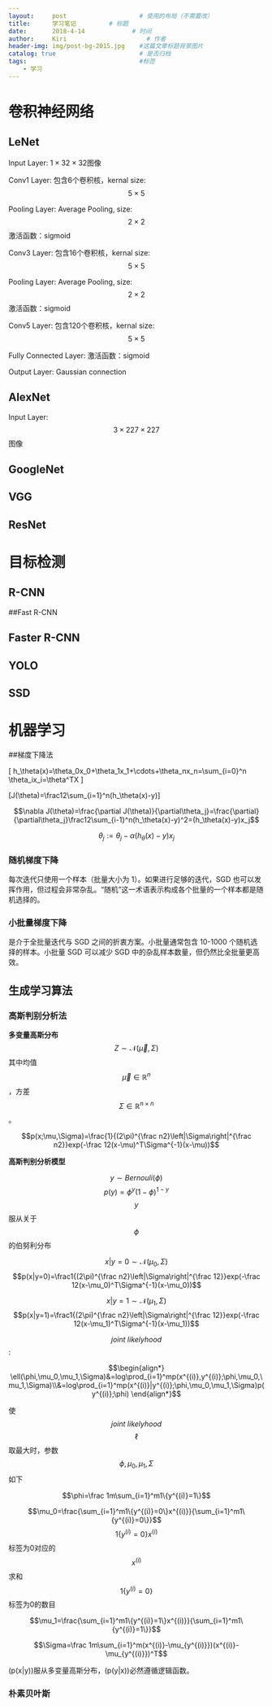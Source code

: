 ```yaml
---
layout:     post                    # 使用的布局（不需要改）
title:      学习笔记         # 标题 
date:       2018-4-14             # 时间
author:     Kiri                      # 作者
header-img: img/post-bg-2015.jpg    #这篇文章标题背景图片
catalog: true                       # 是否归档
tags:                               #标签
    - 学习
---
```


# 卷积神经网络



## LeNet

Input Layer: $1\times32\times32$图像

Conv1 Layer: 包含6个卷积核，kernal size: $$5\times5$$

Pooling Layer: Average Pooling, size: $$2\times2$$	激活函数：sigmoid

Conv3 Layer: 包含16个卷积核，kernal size: $$5\times5$$

Pooling Layer: Average Pooling,  size: $$2\times2$$	激活函数：sigmoid

Conv5 Layer: 包含120个卷积核，kernal size: $$5\times 5$$

Fully Connected Layer: 激活函数：sigmoid

Output Layer: Gaussian connection





## AlexNet

Input Layer: $$3\times 227\times227$$图像



## GoogleNet

## VGG

## ResNet

# 目标检测



## R-CNN


##Fast R-CNN


## Faster R-CNN


## YOLO


## SSD


# 机器学习



##梯度下降法

\[
h_\theta(x)=\theta_0x_0+\theta_1x_1+\cdots+\theta_nx_n=\sum_{i=0}^n \theta_ix_i=\theta^TX
\]

\[J(\theta)=\frac12\sum_{i=1}^n(h_\theta(x)-y)\]

$$\nabla J(\theta)=\frac{\partial J(\theta)}{\partial\theta_j}=\frac{\partial}{\partial\theta_j}\frac12\sum_{i-1}^n(h_\theta(x)-y)^2=(h_\theta(x)-y)x_j$$

$$\theta_j:=\theta_j-\alpha(h_\theta(x)-y)x_j$$

### 随机梯度下降

每次迭代只使用一个样本（批量大小为 1）。如果进行足够的迭代，SGD 也可以发挥作用，但过程会非常杂乱。“随机”这一术语表示构成各个批量的一个样本都是随机选择的。

### 小批量梯度下降

是介于全批量迭代与 SGD 之间的折衷方案。小批量通常包含 10-1000 个随机选择的样本。小批量 SGD 可以减少 SGD 中的杂乱样本数量，但仍然比全批量更高效。

## 生成学习算法



### 高斯判别分析法

**多变量高斯分布** $$Z\sim \mathcal N(\vec{\mu},\Sigma)$$ 其中均值$$\vec{\mu}\in \mathbb{R}^n$$，方差$$\Sigma \in \mathbb{R}^{n \times n}$$。

$$p(x;\mu,\Sigma)=\frac{1}{(2\pi)^{\frac n2}\left|\Sigma\right|^{\frac n2}}exp(-\frac 12(x-\mu)^T\Sigma^{-1}(x-\mu))$$

**高斯判别分析模型**

$$y \sim Bernouli(\phi)$$	                 $$p(y)=\phi^y(1-\phi)^{1-y}$$              $$y$$服从关于$$\phi$$的伯努利分布

$$x|y=0 \sim \mathcal N(\mu_0,\Sigma)$$            $$p(x|y=0)=\frac1{(2\pi)^{\frac n2}\left|\Sigma\right|^{\frac 12}}exp(-\frac 12(x-\mu_0)^T\Sigma^{-1}(x-\mu_0))$$

$$x|y=1 \sim \mathcal N(\mu_1,\Sigma)$$            $$p(x|y=1)=\frac1{(2\pi)^{\frac n2}\left|\Sigma\right|^{\frac 12}}exp(-\frac 12(x-\mu_1)^T\Sigma^{-1}(x-\mu_1))$$

$$joint \ likelyhood$$:

$$\begin{align*} \ell(\phi,\mu_0,\mu_1,\Sigma)&=log\prod_{i=1}^mp(x^{(i)},y^{(i)};\phi,\mu_0,\mu_1,\Sigma)\\&=log\prod_{i=1}^mp(x^{(i)}|y^{(i)};\phi,\mu_0,\mu_1,\Sigma)p(y^{(i)};\phi) \end{align*}$$

使$$joint\ likelyhood$$ $$\ell$$取最大时，参数$$\phi,\mu_0,\mu_1,\Sigma$$如下

$$\phi=\frac 1m\sum_{i=1}^m1\{y^{(i)}=1\}$$

$$\mu_0=\frac{\sum_{i=1}^m1\{y^{(i)}=0\}x^{(i)}}{\sum_{i=1}^m1\{y^{(i)}=0\}}$$         $$1\{y^{(i)}=0\}x^{(i)}$$标签为0对应的$$x^{(i)}$$求和        $$1\{y^{(i)}=0\}$$标签为0的数目

$$\mu_1=\frac{\sum_{i=1}^m1\{y^{(i)}=1\}x^{(i)}}{\sum_{i=1}^m1\{y^{(i)}=1\}}$$

$$\Sigma=\frac 1m\sum_{i=1}^m(x^{(i)}-\mu_{y^{(i)}})(x^{(i)}-\mu_{y^{(i)}})^T$$

\(p(x|y)\)服从多变量高斯分布，\(p(y|x)\)必然遵循逻辑函数。

### 朴素贝叶斯











<html>
<head>
<title>MathJax TeX Test Page</title>
<script type="text/x-mathjax-config">
  MathJax.Hub.Config({tex2jax: {inlineMath: [['$','$'], ['\\(','\\)']]}});
</script>
<script type="text/javascript" async src="https://cdn.mathjax.org/mathjax/latest/MathJax.js?config=TeX-AMS_CHTML">
</script>
</head>
<body>







